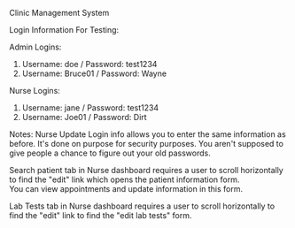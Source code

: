Clinic Management System

Login Information For Testing:

Admin Logins:
1. Username: doe / Password: test1234
2. Username: Bruce01 / Password: Wayne

Nurse Logins:
1. Username: jane / Password: test1234
2. Username: Joe01 / Password: Dirt

Notes:
Nurse Update Login info allows you to enter the same information as before. 
It's done on purpose for security purposes. 
You aren't supposed to give people a chance to figure out your old passwords.

Search patient tab in Nurse dashboard requires a user to scroll 
horizontally to find the "edit" link which opens the patient information form.  
You can view appointments and update information in this form.

Lab Tests tab in Nurse dashboard requires a user to scroll 
horizontally to find the "edit" link to find the "edit lab tests" form.
